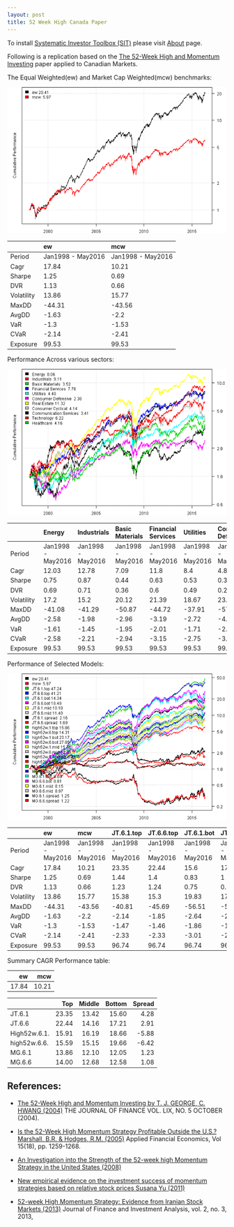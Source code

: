 ```yaml
---
layout: post
title: 52 Week High Canada Paper
---
```

To install [Systematic Investor Toolbox (SIT)](https://github.com/systematicinvestor/SIT) please visit [About](/about) page.




Following is a replication based on the [The 52-Week High and Momentum Investing](http://www.bauer.uh.edu/tgeorge/papers/gh4-paper.pdf)
paper applied to Canadian Markets.





The Equal Weighted(ew) and Market Cap Weighted(mcw) benchmarks:


![plot of chunk plot-3](/public/images/52WeekHighPaper/plot-3-1.png) 

|           |ew                |mcw               |
|:----------|:-----------------|:-----------------|
|Period     |Jan1998 - May2016 |Jan1998 - May2016 |
|Cagr       |17.84             |10.21             |
|Sharpe     |1.25              |0.69              |
|DVR        |1.13              |0.66              |
|Volatility |13.86             |15.77             |
|MaxDD      |-44.31            |-43.56            |
|AvgDD      |-1.63             |-2.2              |
|VaR        |-1.3              |-1.53             |
|CVaR       |-2.14             |-2.41             |
|Exposure   |99.53             |99.53             |
    


Performance Across various sectors:


![plot of chunk plot-4](/public/images/52WeekHighPaper/plot-4-1.png) 

|           |Energy            |Industrials       |Basic Materials   |Financial Services |Utilities         |Consumer Defensive |Real Estate       |Consumer Cyclical |Communication Services |Technology        |Healthcare        |
|:----------|:-----------------|:-----------------|:-----------------|:------------------|:-----------------|:------------------|:-----------------|:-----------------|:----------------------|:-----------------|:-----------------|
|Period     |Jan1998 - May2016 |Jan1998 - May2016 |Jan1998 - May2016 |Jan1998 - May2016  |Jan1998 - May2016 |Jan1998 - May2016  |Jan1998 - May2016 |Jan1998 - May2016 |Jan1998 - May2016      |Jan1998 - May2016 |Jan1998 - May2016 |
|Cagr       |12.03             |12.78             |7.09              |11.8               |8.4               |4.84               |14.12             |8.05              |6.9                    |10.46             |8.07              |
|Sharpe     |0.75              |0.87              |0.44              |0.63               |0.53              |0.32               |0.79              |0.47              |0.4                    |0.58              |0.54              |
|DVR        |0.69              |0.71              |0.36              |0.6                |0.49              |0.26               |0.75              |0.39              |0.23                   |0.5               |0.42              |
|Volatility |17.2              |15.2              |20.12             |21.39              |18.67             |23.05              |18.87             |21.65             |22.98                  |21.14             |16.9              |
|MaxDD      |-41.08            |-41.29            |-50.87            |-44.72             |-37.91            |-57.22             |-49.31            |-60.35            |-62.83                 |-53.83            |-49.85            |
|AvgDD      |-2.58             |-1.98             |-2.96             |-3.19              |-2.72             |-4.69              |-2.23             |-3.54             |-4.86                  |-3.31             |-2.77             |
|VaR        |-1.61             |-1.45             |-1.95             |-2.01              |-1.71             |-2.21              |-1.82             |-2                |-2.23                  |-1.97             |-1.65             |
|CVaR       |-2.58             |-2.21             |-2.94             |-3.15              |-2.75             |-3.32              |-2.79             |-3.28             |-3.28                  |-3.14             |-2.42             |
|Exposure   |99.53             |99.53             |99.53             |99.53              |99.53             |99.53              |99.53             |99.53             |99.53                  |99.53             |99.53             |
    


Performance of Selected Models:


![plot of chunk plot-5](/public/images/52WeekHighPaper/plot-5-1.png) 

|           |ew                |mcw               |JT.6.1.top        |JT.6.6.top        |JT.6.1.bot        |JT.6.6.bot        |JT.6.1.mid        |JT.6.6.mid        |JT.6.1.spread     |JT.6.6.spread     |high52w.1.top     |high52w.6.top     |high52w.1.bot     |high52w.6.bot     |high52w.1.mid     |high52w.6.mid     |high52w.1.spread  |high52w.6.spread  |MG.6.1.top        |MG.6.6.top        |MG.6.1.bot        |MG.6.6.bot        |MG.6.1.mid        |MG.6.6.mid        |MG.6.1.spread     |MG.6.6.spread     |
|:----------|:-----------------|:-----------------|:-----------------|:-----------------|:-----------------|:-----------------|:-----------------|:-----------------|:-----------------|:-----------------|:-----------------|:-----------------|:-----------------|:-----------------|:-----------------|:-----------------|:-----------------|:-----------------|:-----------------|:-----------------|:-----------------|:-----------------|:-----------------|:-----------------|:-----------------|:-----------------|
|Period     |Jan1998 - May2016 |Jan1998 - May2016 |Jan1998 - May2016 |Jan1998 - May2016 |Jan1998 - May2016 |Jan1998 - May2016 |Jan1998 - May2016 |Jan1998 - May2016 |Jan1998 - May2016 |Jan1998 - May2016 |Jan1998 - May2016 |Jan1998 - May2016 |Jan1998 - May2016 |Jan1998 - May2016 |Jan1998 - May2016 |Jan1998 - May2016 |Jan1998 - May2016 |Jan1998 - May2016 |Jan1998 - May2016 |Jan1998 - May2016 |Jan1998 - May2016 |Jan1998 - May2016 |Jan1998 - May2016 |Jan1998 - May2016 |Jan1998 - May2016 |Jan1998 - May2016 |
|Cagr       |17.84             |10.21             |23.35             |22.44             |15.6              |17.21             |13.42             |14.16             |4.28              |2.91              |15.91             |15.59             |18.66             |19.66             |16.19             |15.15             |-5.88             |-6.42             |13.86             |14                |12.05             |12.58             |12.1              |12.68             |1.23              |1.08              |
|Sharpe     |1.25              |0.69              |1.44              |1.4               |0.83              |1                 |1.04              |1.15              |0.32              |0.28              |1.35              |1.29              |0.9               |1                 |1.19              |1.15              |-0.23             |-0.34             |1.2               |1.24              |0.98              |1.12              |1.05              |1.1               |0.2               |0.22              |
|DVR        |1.13              |0.66              |1.23              |1.24              |0.75              |0.89              |0.94              |1.05              |0.14              |0.05              |1.16              |1.16              |0.79              |0.88              |1.09              |1.04              |-0.19             |-0.28             |1.04              |1.08              |0.85              |0.98              |0.95              |0.98              |0.01              |0.05              |
|Volatility |13.86             |15.77             |15.38             |15.3              |19.83             |17.43             |12.96             |12.12             |18.03             |13.4              |11.39             |11.71             |21.56             |19.86             |13.34             |12.93             |18.54             |15.69             |11.33             |11.08             |12.44             |11.15             |11.44             |11.43             |7.86              |5.55              |
|MaxDD      |-44.31            |-43.56            |-40.81            |-45.69            |-56.51            |-50.24            |-43.56            |-41.54            |-51.94            |-54.32            |-36.73            |-40.91            |-55.3             |-50.07            |-47.74            |-47.19            |-80.95            |-77.7             |-38.97            |-38.98            |-38.64            |-33.07            |-37.39            |-38.43            |-33.25            |-28.59            |
|AvgDD      |-1.63             |-2.2              |-2.14             |-1.85             |-2.64             |-2.55             |-1.4              |-1.33             |-5.87             |-2.92             |-1.47             |-1.32             |-3.08             |-2.95             |-1.38             |-1.43             |-28.52            |-26.51            |-1.33             |-1.21             |-1.53             |-1.38             |-1.28             |-1.23             |-1.91             |-1.55             |
|VaR        |-1.3              |-1.53             |-1.47             |-1.46             |-1.86             |-1.65             |-1.22             |-1.14             |-1.73             |-1.33             |-1.1              |-1.07             |-2.1              |-1.95             |-1.23             |-1.22             |-1.9              |-1.63             |-1.1              |-1.07             |-1.16             |-1.09             |-1.09             |-1.09             |-0.75             |-0.57             |
|CVaR       |-2.14             |-2.41             |-2.33             |-2.33             |-3.01             |-2.56             |-2.02             |-1.88             |-2.8              |-2.09             |-1.78             |-1.84             |-3.18             |-2.91             |-2.04             |-2.03             |-2.9              |-2.5              |-1.76             |-1.78             |-1.93             |-1.73             |-1.79             |-1.8              |-1.13             |-0.82             |
|Exposure   |99.53             |99.53             |96.74             |96.74             |96.74             |96.74             |96.74             |96.74             |96.74             |96.74             |94.44             |94.44             |94.44             |94.44             |94.44             |94.44             |94.44             |94.44             |96.74             |96.74             |96.74             |96.74             |96.74             |96.74             |96.74             |96.74             |
    


Summary CAGR Performance table:



|    ew|   mcw|
|-----:|-----:|
| 17.84| 10.21|
    




|             |   Top| Middle| Bottom| Spread|
|:------------|-----:|------:|------:|------:|
|JT.6.1       | 23.35|  13.42|  15.60|   4.28|
|JT.6.6       | 22.44|  14.16|  17.21|   2.91|
|High52w.6.1. | 15.91|  16.19|  18.66|  -5.88|
|high52w.6.6. | 15.59|  15.15|  19.66|  -6.42|
|MG.6.1       | 13.86|  12.10|  12.05|   1.23|
|MG.6.6       | 14.00|  12.68|  12.58|   1.08|
    


References:
----

* [The 52-Week High and Momentum Investing by T. J. GEORGE, C. HWANG (2004)](http://www.bauer.uh.edu/tgeorge/papers/gh4-paper.pdf)
  THE JOURNAL OF FINANCE VOL. LIX, NO. 5 OCTOBER (2004).

* [Is the 52-Week High Momentum Strategy Profitable Outside the U.S.?  Marshall, B.R. & Hodges, R.M. (2005)](http://econfin.massey.ac.nz/school/bmarshall.php)
  Applied Financial Economics, Vol 15(18), pp. 1259-1268.

* [An Investigation into the Strength of the 52-week high Momentum Strategy in the United States (2008)](http://mro.massey.ac.nz/xmlui/bitstream/handle/10179/891/02whole.pdf?sequence=1&isAllowed=y)

* [New empirical evidence on the investment success of momentum strategies based on relative stock prices Susana Yu (2011)](https://static1.squarespace.com/static/50ccf457e4b035e3532ca7c5/t/520af7a1e4b00fb5187a2d1c/1376450465247/SuccessOfMomentumStrategies.pdf)

* [52-week High Momentum Strategy: Evidence from Iranian Stock Markets (2013)](http://www.scienpress.com/Upload/JFIA/Vol%202_3_10.pdf)
  Journal of Finance and Investment Analysis, vol. 2, no. 3, 2013,



